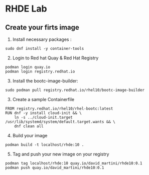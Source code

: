 # RHDE Lab

## Create your firts image

1. Install necessary packages :
```
sudo dnf install -y container-tools
```

2. Login to Red hat Quay & Red Hat Registry
```
podman login quay.io
podman login registry.redhat.io
```

3. Install the bootc-image-builder:
```
sudo podman pull registry.redhat.io/rhel10/bootc-image-builder
```

3. Create a sample Containerfile
```
FROM registry.redhat.io/rhel10/rhel-bootc:latest
RUN dnf -y install cloud-init && \
    ln -s ../cloud-init.target /usr/lib/systemd/system/default.target.wants && \
    dnf clean all
```

4. Build your image
```
podman build -t localhost/rhde:10 .
```

5. Tag and push your new image on your registry
```
podman tag localhost/rhde:10 quay.io/david_martini/rhde10:0.1
podman push quay.io/david_martini/rhde10:0.1
```


